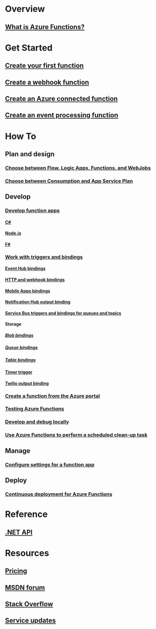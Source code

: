 # Overview
## [What is Azure Functions?](functions-overview.md)
# Get Started
## [Create your first function](functions-create-first-azure-function.md)
## [Create a webhook function](functions-create-a-web-hook-or-api-function.md)
## [Create an Azure connected function](functions-create-an-azure-connected-function.md)
## [Create an event processing function](functions-create-an-event-processing-function.md)
# How To
## Plan and design
### [Choose between Flow, Logic Apps, Functions, and WebJobs](functions-compare-logic-apps-ms-flow-webjobs.md)
### [Choose between Consumption and App Service Plan](functions-scale.md)

## Develop
### [Develop function apps](functions-reference.md)
#### [C#](functions-reference-csharp.md)
#### [Node.js](functions-reference-node.md)
#### [F#](functions-reference-fsharp.md)
### [Work with triggers and bindings](functions-triggers-bindings.md)
#### [Event Hub bindings](functions-bindings-event-hubs.md)
#### [HTTP and webhook bindings](functions-bindings-http-webhook.md)
#### [Mobile Apps bindings](functions-bindings-mobile-apps.md)
#### [Notification Hub output binding](functions-bindings-notification-hubs.md)
#### [Service Bus triggers and bindings for queues and topics](functions-bindings-service-bus.md)
#### Storage
##### [Blob bindings](functions-bindings-storage-blob.md)
##### [Queue bindings](functions-bindings-storage-queue.md)
##### [Table bindings](functions-bindings-storage-table.md)
#### [Timer trigger](functions-bindings-timer.md)
#### [Twilio output binding](functions-bindings-twilio.md)
### [Create a function from the Azure portal](functions-create-first-azure-function-azure-portal.md)
### [Testing Azure Functions](functions-test-a-function.md)
### [Develop and debug locally](functions-run-local.md)
### [Use Azure Functions to perform a scheduled clean-up task](functions-scenario-database-table-cleanup.md)

## Manage
### [Configure settings for a function app](functions-how-to-use-azure-function-app-settings.md)

## Deploy
### [Continuous deployment for Azure Functions](functions-continuous-deployment.md)

# Reference
## [.NET API](https://msdn.microsoft.com/library/azure/dn961176.aspx)

# Resources
## [Pricing](https://azure.microsoft.com/pricing/details/functions/)  
## [MSDN forum](https://social.msdn.microsoft.com/Forums/en-US/home?forum=AzureFunctions)
## [Stack Overflow](http://stackoverflow.com/questions/tagged/azure-functions)
## [Service updates](https://azure.microsoft.com/en-us/updates/?product=functions&updatetype=&platform=)
